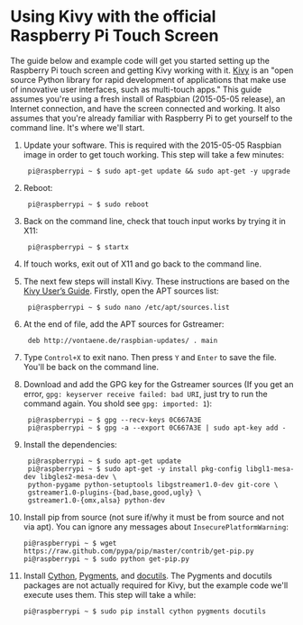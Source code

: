 # Using Kivy with the official Raspberry Pi Touch Screen

The guide below and example code will get you started setting up the Raspberry Pi touch screen and getting Kivy working with it. [Kivy](http://kivy.org/) is an "open source Python library for rapid development of applications
that make use of innovative user interfaces, such as multi-touch apps." This guide assumes you're using a fresh install of Raspbian (2015-05-05 release), an Internet connection, and have the screen connected and working. It also assumes that you're already familiar with Raspberry Pi to get yourself to the command line. It's where we'll start.

1. Update your software. This is required with the 2015-05-05 Raspbian image in order to get touch working. This step will take a few minutes:

        pi@raspberrypi ~ $ sudo apt-get update && sudo apt-get -y upgrade

2. Reboot:

        pi@raspberrypi ~ $ sudo reboot

3. Back on the command line, check that touch input works by trying it in X11:

        pi@raspberrypi ~ $ startx

4. If touch works, exit out of X11 and go back to the command line.
5. The next few steps will install Kivy. These instructions are based on the [Kivy User’s Guide](http://kivy.org/docs/installation/installation-rpi.html). Firstly, open the APT sources list:

        pi@raspberrypi ~ $ sudo nano /etc/apt/sources.list

6. At the end of file, add the APT sources for Gstreamer:

        deb http://vontaene.de/raspbian-updates/ . main

7. Type `Control+X` to exit nano. Then press `Y` and `Enter` to save the file. You'll be back on the command line.

8. Download and add the GPG key for the Gstreamer sources (If you get an error, `gpg: keyserver receive failed: bad URI`, just try to run the command again. You shold see `gpg: imported: 1`):

        pi@raspberrypi ~ $ gpg --recv-keys 0C667A3E
        pi@raspberrypi ~ $ gpg -a --export 0C667A3E | sudo apt-key add -

9. Install the dependencies:

        pi@raspberrypi ~ $ sudo apt-get update
        pi@raspberrypi ~ $ sudo apt-get -y install pkg-config libgl1-mesa-dev libgles2-mesa-dev \
        python-pygame python-setuptools libgstreamer1.0-dev git-core \
        gstreamer1.0-plugins-{bad,base,good,ugly} \
        gstreamer1.0-{omx,alsa} python-dev

10. Install pip from source (not sure if/why it must be from source and not via apt). You can ignore any messages about `InsecurePlatformWarning`:

        pi@raspberrypi ~ $ wget https://raw.github.com/pypa/pip/master/contrib/get-pip.py
        pi@raspberrypi ~ $ sudo python get-pip.py

11. Install [Cython](http://cython.org/), [Pygments](http://pygments.org/), and [docutils](https://pypi.python.org/pypi/docutils). The Pygments and docutils packages are not actually required for Kivy, but the example code we'll execute uses them. This step will take a while:

        pi@raspberrypi ~ $ sudo pip install cython pygments docutils



